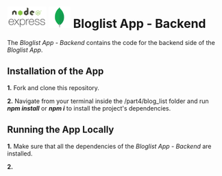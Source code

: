 <h1>
<img src="https://raw.githubusercontent.com/katerina-tziala/fullstackopen2019/master/documentation_images/node_express.png" alt="node express logo" width="auto" height="50">
<img src="https://raw.githubusercontent.com/katerina-tziala/fullstackopen2019/master/documentation_images/mongoDB_logo.png" alt="mongoDB logo" width="50" height="50">
Bloglist App - Backend<br/>
</h1>

The *Bloglist App - Backend* contains the code for the backend side of the *Bloglist App*.

## Installation of the App
**1.** Fork and clone this repository.

**2.** Navigate from your terminal inside the /part4/blog_list folder and run ***npm install*** or ***npm i*** to install the project's dependencies.

## Running the App Locally
**1.** Make sure that all the dependencies of the *Bloglist App - Backend* are installed.

**2.** 
